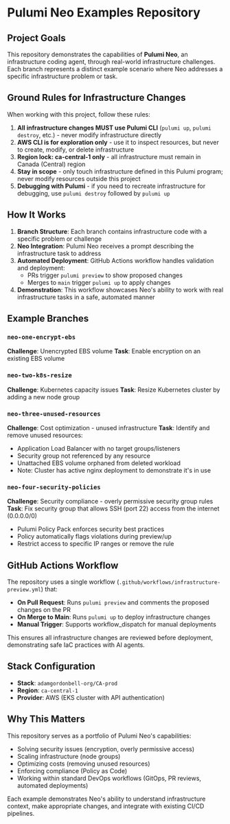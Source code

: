 # Pulumi Neo Examples Repository

## Project Goals

This repository demonstrates the capabilities of **Pulumi Neo**, an infrastructure coding agent, through real-world infrastructure challenges. Each branch represents a distinct example scenario where Neo addresses a specific infrastructure problem or task.

## Ground Rules for Infrastructure Changes

When working with this project, follow these rules:

1. **All infrastructure changes MUST use Pulumi CLI** (`pulumi up`, `pulumi destroy`, etc.) - never modify infrastructure directly
2. **AWS CLI is for exploration only** - use it to inspect resources, but never to create, modify, or delete infrastructure
3. **Region lock: ca-central-1 only** - all infrastructure must remain in Canada (Central) region
4. **Stay in scope** - only touch infrastructure defined in this Pulumi program; never modify resources outside this project
5. **Debugging with Pulumi** - if you need to recreate infrastructure for debugging, use `pulumi destroy` followed by `pulumi up`

## How It Works

1. **Branch Structure**: Each branch contains infrastructure code with a specific problem or challenge
2. **Neo Integration**: Pulumi Neo receives a prompt describing the infrastructure task to address
3. **Automated Deployment**: GitHub Actions workflow handles validation and deployment:
   - PRs trigger `pulumi preview` to show proposed changes
   - Merges to `main` trigger `pulumi up` to apply changes
4. **Demonstration**: This workflow showcases Neo's ability to work with real infrastructure tasks in a safe, automated manner

## Example Branches

### `neo-one-encrypt-ebs`
**Challenge**: Unencrypted EBS volume
**Task**: Enable encryption on an existing EBS volume

### `neo-two-k8s-resize`
**Challenge**: Kubernetes capacity issues
**Task**: Resize Kubernetes cluster by adding a new node group

### `neo-three-unused-resources`
**Challenge**: Cost optimization - unused infrastructure
**Task**: Identify and remove unused resources:
- Application Load Balancer with no target groups/listeners
- Security group not referenced by any resource
- Unattached EBS volume orphaned from deleted workload
- Note: Cluster has active nginx deployment to demonstrate it's in use

### `neo-four-security-policies`
**Challenge**: Security compliance - overly permissive security group rules
**Task**: Fix security group that allows SSH (port 22) access from the internet (0.0.0.0/0)
- Pulumi Policy Pack enforces security best practices
- Policy automatically flags violations during preview/up
- Restrict access to specific IP ranges or remove the rule

## GitHub Actions Workflow

The repository uses a single workflow (`.github/workflows/infrastructure-preview.yml`) that:

- **On Pull Request**: Runs `pulumi preview` and comments the proposed changes on the PR
- **On Merge to Main**: Runs `pulumi up` to deploy infrastructure changes
- **Manual Trigger**: Supports workflow_dispatch for manual deployments

This ensures all infrastructure changes are reviewed before deployment, demonstrating safe IaC practices with AI agents.

## Stack Configuration

- **Stack**: `adamgordonbell-org/CA-prod`
- **Region**: `ca-central-1`
- **Provider**: AWS (EKS cluster with API authentication)

## Why This Matters

This repository serves as a portfolio of Pulumi Neo's capabilities:
- Solving security issues (encryption, overly permissive access)
- Scaling infrastructure (node groups)
- Optimizing costs (removing unused resources)
- Enforcing compliance (Policy as Code)
- Working within standard DevOps workflows (GitOps, PR reviews, automated deployments)

Each example demonstrates Neo's ability to understand infrastructure context, make appropriate changes, and integrate with existing CI/CD pipelines.

